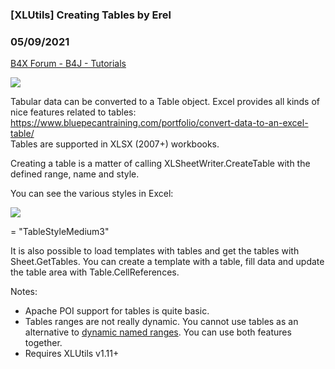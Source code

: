 ### [XLUtils] Creating Tables by Erel
### 05/09/2021
[B4X Forum - B4J - Tutorials](https://www.b4x.com/android/forum/threads/130567/)

![](https://www.b4x.com/android/forum/attachments/113076)  
  
Tabular data can be converted to a Table object. Excel provides all kinds of nice features related to tables: <https://www.bluepecantraining.com/portfolio/convert-data-to-an-excel-table/>  
Tables are supported in XLSX (2007+) workbooks.  
  
Creating a table is a matter of calling XLSheetWriter.CreateTable with the defined range, name and style.  
  
You can see the various styles in Excel:  
  
![](https://www.b4x.com/android/forum/attachments/113079)  
  
= "TableStyleMedium3"  
  
It is also possible to load templates with tables and get the tables with Sheet.GetTables. You can create a template with a table, fill data and update the table area with Table.CellReferences.  
  
Notes:  
  
- Apache POI support for tables is quite basic.  
- Tables ranges are not really dynamic. You cannot use tables as an alternative to [dynamic named ranges](https://www.b4x.com/android/forum/threads/xlutils-templates-and-charts.130373/#content). You can use both features together.  
- Requires XLUtils v1.11+